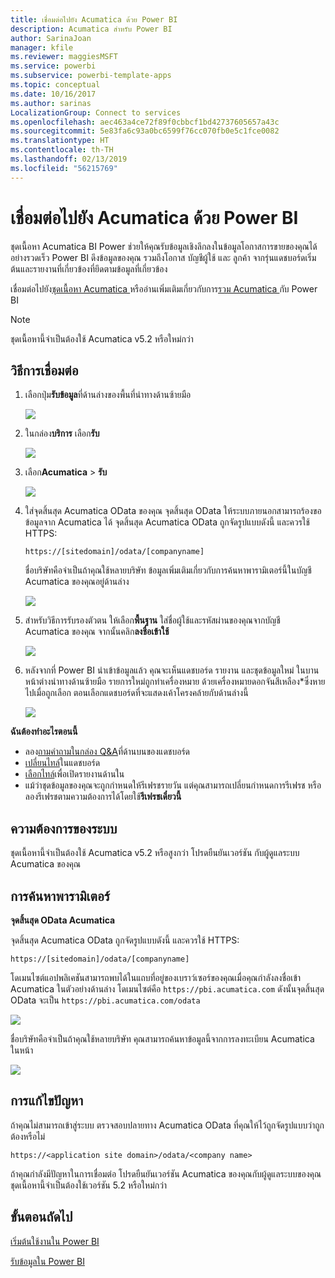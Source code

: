 ```yaml
---
title: เชื่อมต่อไปยัง Acumatica ด้วย Power BI
description: Acumatica สำหรับ Power BI
author: SarinaJoan
manager: kfile
ms.reviewer: maggiesMSFT
ms.service: powerbi
ms.subservice: powerbi-template-apps
ms.topic: conceptual
ms.date: 10/16/2017
ms.author: sarinas
LocalizationGroup: Connect to services
ms.openlocfilehash: aec463a4ce72f89f0cbbcf1bd42737605657a43c
ms.sourcegitcommit: 5e83fa6c93a0bc6599f76cc070fb0e5c1fce0082
ms.translationtype: HT
ms.contentlocale: th-TH
ms.lasthandoff: 02/13/2019
ms.locfileid: "56215769"
---
```

# <a name="connect-to-acumatica-with-power-bi"></a>เชื่อมต่อไปยัง Acumatica ด้วย Power BI
ชุดเนื้อหา Acumatica BI Power ช่วยให้คุณรับข้อมูลเชิงลึกลงในข้อมูลโอกาสการขายของคุณได้อย่างรวดเร็ว Power BI ดึงข้อมูลของคุณ รวมถึงโอกาส บัญชีผู้ใช้ และ ลูกค้า จากรุ่นแดชบอร์ดเริ่มต้นและรายงานที่เกี่ยวข้องที่ยึดตามข้อมูลที่เกี่ยวข้อง

เชื่อมต่อไปยัง[ชุดเนื้อหา Acumatica ](https://app.powerbi.com/getdata/services/acumatica)หรืออ่านเพิ่มเติมเกี่ยวกับการ[รวม Acumatica ](https://powerbi.microsoft.com/integrations/acumatica)กับ Power BI

>[!NOTE]
>ชุดเนื้อหานี้จำเป็นต้องใช้ Acumatica v5.2 หรือใหม่กว่า

## <a name="how-to-connect"></a>วิธีการเชื่อมต่อ
1. เลือกปุ่ม**รับข้อมูล**ที่ด้านล่างของพื้นที่นำทางด้านซ้ายมือ
   
   ![](media/service-connect-to-acumatica/getdata3.png)
2. ในกล่อง**บริการ** เลือก**รับ**
   
   ![](media/service-connect-to-acumatica/getdata2.png)
3. เลือก**Acumatica** \> **รับ**
   
   ![](media/service-connect-to-acumatica/acumatica.png)
4. ใส่จุดสิ้นสุด Acumatica OData ของคุณ จุดสิ้นสุด OData ให้ระบบภายนอกสามารถร้องขอข้อมูลจาก Acumatica ได้ จุดสิ้นสุด Acumatica OData ถูกจัดรูปแบบดังนี้ และควรใช้ HTTPS:
   
     `https://[sitedomain]/odata/[companyname]`
   
   ชื่อบริษัทคือจำเป็นถ้าคุณใช้หลายบริษัท ข้อมูลเพิ่มเติมเกี่ยวกับการค้นหาพารามิเตอร์นี้ในบัญชี Acumatica ของคุณอยู่ด้านล่าง
   
   ![](media/service-connect-to-acumatica/parameters.png)
5. สำหรับวิธีการรับรองตัวตน ให้เลือก**พื้นฐาน** ใส่ชื่อผู้ใช้และรหัสผ่านของคุณจากบัญชี Acumatica ของคุณ จากนั้นคลิก**ลงชื่อเข้าใช้**
   
    ![](media/service-connect-to-acumatica/creds2.png)
6. หลังจากที่ Power BI นำเข้าข้อมูลแล้ว คุณจะเห็นแดชบอร์ด รายงาน และชุดข้อมูลใหม่ ในบานหน้าต่างนำทางด้านซ้ายมือ รายการใหม่ถูกทำเครื่องหมาย ด้วยเครื่องหมายดอกจันสีเหลือง\*ซึ่งหายไปเมื่อถูกเลือก ตอนเลือกแดชบอร์ดที่จะแสดงเค้าโครงคล้ายกับด้านล่างนี้
   
    ![](media/service-connect-to-acumatica/dashboard.png)

**ฉันต้องทำอะไรตอนนี้**

* ลอง[ถามคำถามในกล่อง Q&A](consumer/end-user-q-and-a.md)ที่ด้านบนของแดชบอร์ด
* [เปลี่ยนไทล์](service-dashboard-edit-tile.md)ในแดชบอร์ด
* [เลือกไทล์](consumer/end-user-tiles.md)เพื่อเปิดรายงานด้านใน
* แม้ว่าชุดข้อมูลของคุณจะถูกกำหนดให้รีเฟรชรายวัน แต่คุณสามารถเปลี่ยนกำหนดการรีเฟรช หรือลองรีเฟรชตามความต้องการได้โดยใช้**รีเฟรชเดี๋ยวนี้**

## <a name="system-requirements"></a>ความต้องการของระบบ
ชุดเนื้อหานี้จำเป็นต้องใช้ Acumatica v5.2 หรือสูงกว่า โปรดยืนยันเวอร์ชัน กับผู้ดูแลระบบ Acumatica ของคุณ

## <a name="finding-parameters"></a>การค้นหาพารามิเตอร์
**จุดสิ้นสุด OData Acumatica**

จุดสิ้นสุด Acumatica OData ถูกจัดรูปแบบดังนี้ และควรใช้ HTTPS:

    https://[sitedomain]/odata/[companyname]

โดเมนไซต์แอปพลิเคชันสามารถพบได้ในแถบที่อยู่ของเบราว์เซอร์ของคุณเมื่อคุณกำลังลงชื่อเข้า Acumatica ในตัวอย่างด้านล่าง โดเมนไซต์คือ `https://pbi.acumatica.com` ดังนั้นจุดสิ้นสุด OData จะเป็น `https://pbi.acumatica.com/odata`

 ![](media/service-connect-to-acumatica/url.png)

ชื่อบริษัทคือจำเป็นถ้าคุณใช้หลายบริษัท คุณสามารถค้นหาข้อมูลนี้จากการลงทะเบียน Acumatica ในหน้า

![](media/service-connect-to-acumatica/signin2.png)

## <a name="troubleshooting"></a>การแก้ไขปัญหา
ถ้าคุณไม่สามารถเข้าสู่ระบบ ตรวจสอบปลายทาง Acumatica OData ที่คุณให้ไว้ถูกจัดรูปแบบว่าถูกต้องหรือไม่

    https://<application site domain>/odata/<company name>

ถ้าคุณกำลังมีปัญหาในการเชื่อมต่อ โปรดยืนยันเวอร์ชัน Acumatica ของคุณกับผู้ดูแลระบบของคุณ ชุดเนื้อหานี้จำเป็นต้องใช้เวอร์ชัน 5.2 หรือใหม่กว่า

## <a name="next-steps"></a>ขั้นตอนถัดไป
[เริ่มต้นใช้งานใน Power BI](service-get-started.md)

[รับข้อมูลใน Power BI](service-get-data.md)

